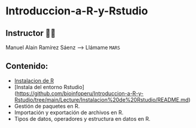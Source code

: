 # Introduccion-a-R-y-Rstudio

## Instructor 👨‍🏫  
Manuel Alain Ramírez Sáenz --> Llámame `MARS`

## Contenido:

* [Instalacion de R](https://github.com/bioinfoperu/Introduccion-a-R-y-Rstudio/tree/main/Lecture/Instalacion%20de%20R/README.md)
* [Instala del entorno Rstudio] (https://github.com/bioinfoperu/Introduccion-a-R-y-Rstudio/tree/main/Lecture/Instalacion%20de%20Rstudio/README.md)
* Gestión de paquetes en R.
* Importación y exportación de archivos en R.
* Tipos de datos, operadores y estructura en datos en R.
